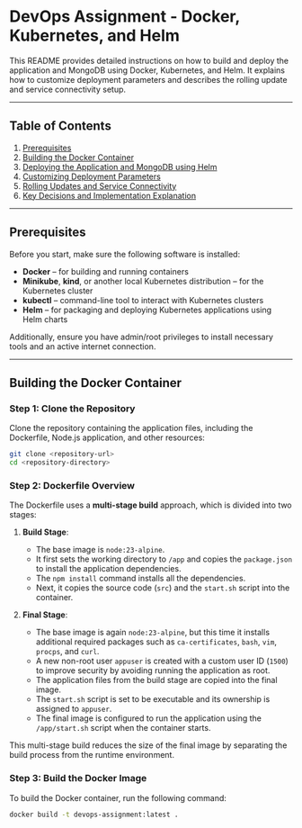 # DevOps Assignment - Docker, Kubernetes, and Helm

This README provides detailed instructions on how to build and deploy the application and MongoDB using Docker, Kubernetes, and Helm. It explains how to customize deployment parameters and describes the rolling update and service connectivity setup.

---

## Table of Contents

1. [Prerequisites](#prerequisites)
2. [Building the Docker Container](#building-the-docker-container)
3. [Deploying the Application and MongoDB using Helm](#deploying-the-application-and-mongodb-using-helm)
4. [Customizing Deployment Parameters](#customizing-deployment-parameters)
5. [Rolling Updates and Service Connectivity](#rolling-updates-and-service-connectivity)
6. [Key Decisions and Implementation Explanation](#key-decisions-and-implementation-explanation)

---

## Prerequisites

Before you start, make sure the following software is installed:

- **Docker** – for building and running containers
- **Minikube**, **kind**, or another local Kubernetes distribution – for the Kubernetes cluster
- **kubectl** – command-line tool to interact with Kubernetes clusters
- **Helm** – for packaging and deploying Kubernetes applications using Helm charts

Additionally, ensure you have admin/root privileges to install necessary tools and an active internet connection.

---

## Building the Docker Container

### Step 1: Clone the Repository

Clone the repository containing the application files, including the Dockerfile, Node.js application, and other resources:

```bash
git clone <repository-url>
cd <repository-directory>
```

### Step 2: Dockerfile Overview

The Dockerfile uses a **multi-stage build** approach, which is divided into two stages:

1. **Build Stage**:
    - The base image is `node:23-alpine`.
    - It first sets the working directory to `/app` and copies the `package.json` to install the application dependencies.
    - The `npm install` command installs all the dependencies.
    - Next, it copies the source code (`src`) and the `start.sh` script into the container.

2. **Final Stage**:
    - The base image is again `node:23-alpine`, but this time it installs additional required packages such as `ca-certificates`, `bash`, `vim`, `procps`, and `curl`.
    - A new non-root user `appuser` is created with a custom user ID (`1500`) to improve security by avoiding running the application as root.
    - The application files from the build stage are copied into the final image.
    - The `start.sh` script is set to be executable and its ownership is assigned to `appuser`.
    - The final image is configured to run the application using the `/app/start.sh` script when the container starts.

This multi-stage build reduces the size of the final image by separating the build process from the runtime environment.

### Step 3: Build the Docker Image

To build the Docker container, run the following command:

```bash
docker build -t devops-assignment:latest .

